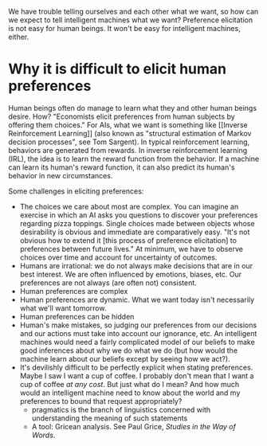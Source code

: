 We have trouble telling ourselves and each other what we want, so how can we expect to tell intelligent machines what we want? Preference elicitation is not easy for human beings. It won't be easy for intelligent machines, either.

# Why it is difficult to elicit human preferences  
 
 Human beings often do manage to learn what they and other human beings desire. How? "Economists elicit preferences from human subjects by offering them choices." For AIs, what we want is something like [[Inverse Reinforcement Learning]] (also known as "structural estimation of Markov decision processes", see Tom Sargent). In typical reinforcement learning, behaviors are generated from rewards. In inverse reinforcement learning (IRL), the idea is to learn the reward function from the behavior. If a machine can learn its human's reward function, it can also predict its human's behavior in new circumstances.  

Some challenges in eliciting preferences:  
  
- The choices we care about most are complex. You can imagine an exercise in which an AI asks you questions to discover your preferences regarding pizza toppings. Single choices made between objects whose desirability is obvious and immediate are comparatively easy. "It's not obvious how to extend it [this process of preference elicitation] to preferences between future lives." At minimum, we have to observe choices over time and account for uncertainty of outcomes.  
- Humans are irrational: we do not always make decisions that are in our best interest. We are often influenced by emotions, biases, etc. Our preferences are not always (are often not) consistent.  
- Human preferences are complex  
- Human preferences are dynamic. What we want today isn't necessarily what we'll want tomorrow.  
- Human preferences can be hidden  
- Human's make mistakes, so judging our preferences from our decisions and our actions must take into account our ignorance, etc. An intelligent machines would need a fairly complicated model of our beliefs to make good inferences about why we do what we do (but how would the machine learn about our beliefs except by seeing how we act?). 
- It's devilishly difficult to be perfectly explicit when stating preferences. Maybe I saw I want a cup of coffee. I probably don't mean that I want a cup of coffee _at any cost_. But just what do I mean? And how much would an intelligent machine need to know about the world and my preferences to bound that request appropriately? 
	- pragmatics is the branch of linguistics concerned with understanding the meaning of such statements
	- A tool: Gricean analysis. See Paul Grice, _Studies in the Way of Words_.